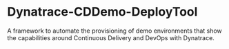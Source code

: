 Dynatrace-CDDemo-DeployTool
===========================

A framework to automate the provisioning of demo environments that show the capabilities around Continuous Delivery and DevOps with Dynatrace.
